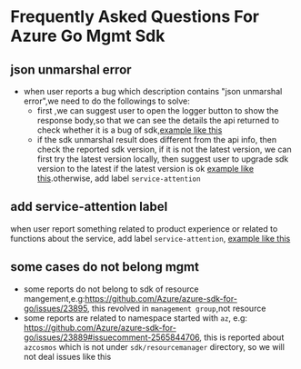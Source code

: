 # Frequently Asked Questions For Azure Go Mgmt Sdk


## json unmarshal error
* when user reports a bug which description contains "json unmarshal error",we need to do the followings to solve:
	- first ,we can  suggest user to open the logger button to show the response body,so that we can see the details the api returned to check whether it is a bug of sdk,[example like this](https://github.com/Azure/azure-sdk-for-go/issues/23578#event-15727039059)
    - if the sdk unmarshal result does different from the api info, then check the reported sdk version, if it is not the latest version, we can first try the latest version locally, then suggest user to upgrade sdk version to the latest if the latest version is ok [example like this](https://github.com/Azure/azure-sdk-for-go/issues/23883#event-15755949673).otherwise, add label `service-attention`


## add service-attention label
when user report something related to product experience or related to functions about the service, add label  `service-attention`, [example like this](https://github.com/Azure/azure-sdk-for-go/issues/23867)


## some cases do not belong mgmt
* some reports do not belong to sdk of resource mangement,e.g:https://github.com/Azure/azure-sdk-for-go/issues/23895, this revolved in `management group`,not resource
* some reports are related to namespace started with `az`, e.g: https://github.com/Azure/azure-sdk-for-go/issues/23889#issuecomment-2565844706, this is reported about `azcosmos` which is not under `sdk/resourcemanager` directory, so we will not deal issues like this

